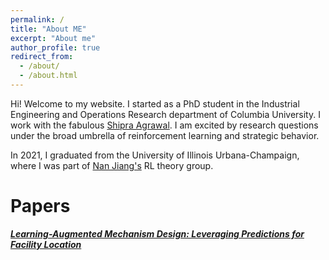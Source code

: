 ```yaml
---
permalink: /
title: "About ME"
excerpt: "About me"
author_profile: true
redirect_from: 
  - /about/
  - /about.html
---
```


Hi! Welcome to my website. I started as a PhD student in the Industrial Engineering and Operations Research department of Columbia University. I work with the fabulous [Shipra Agrawal](http://www.columbia.edu/~sa3305/). I am excited by research questions under the broad umbrella of reinforcement learning and strategic behavior.

In 2021, I graduated from the University of Illinois Urbana-Champaign, where I was part of [Nan Jiang's](https://nanjiang.cs.illinois.edu/) RL theory group. 


# Papers

[***Learning-Augmented Mechanism Design: Leveraging Predictions for Facility Location***](https://arxiv.org/pdf/2204.01120.pdf)


